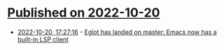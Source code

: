 # [Published on 2022-10-20](index.md)

* [2022-10-20, 17:27:16](https://lobste.rs/s/xcojdk/eglot_has_landed_on_master_emacs_now_has) - [Eglot has landed on master: Emacs now has a built-in LSP client](https://lists.gnu.org/archive/html/emacs-devel/2022-10/msg01609.html)
